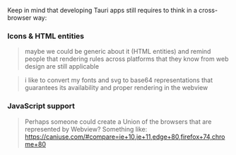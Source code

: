 

Keep in mind that developing Tauri apps still requires to think in a cross-browser way:

### Icons & HTML entities

> maybe we could be generic about it (HTML entities) and remind people that rendering rules across platforms that they know from web design are still applicable

> i like to convert my fonts and svg to base64 representations
that guarantees its availability and proper rendering in the webview

### JavaScript support

> Perhaps someone could create a Union of the browsers that are represented by Webview? Something like: https://caniuse.com/#compare=ie+10,ie+11,edge+80,firefox+74,chrome+80